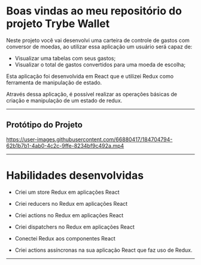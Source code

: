 # Boas vindas ao meu repositório do projeto Trybe Wallet

Neste projeto você vai desenvolvi uma carteira de controle de gastos com conversor de moedas, ao utilizar essa aplicação um usuário será capaz de:

- Visualizar uma tabelas com seus gastos;
- Visualizar o total de gastos convertidos para uma moeda de escolha;

Esta aplicação foi desenvolvida em React que e utilizei Redux como ferramenta de manipulação de estado.

Através dessa aplicação, é possível realizar as operações básicas de criação e manipulação de um estado de redux.

 ---
 
 ## Protótipo do Projeto
 https://user-images.githubusercontent.com/66880417/184704794-62b1b7b1-4ab0-4c2c-9ffe-8234bf9c492a.mp4

---

# Habilidades desenvolvidas

- Criei um store Redux em aplicações React

- Criei reducers no Redux em aplicações React

- Criei actions no Redux em aplicações React

- Criei dispatchers no Redux em aplicações React

- Conectei Redux aos componentes React

- Criei actions assíncronas na sua aplicação React que faz uso de Redux.

---
